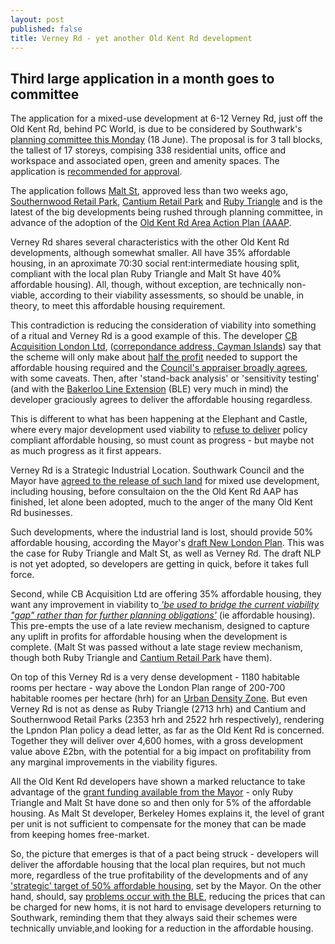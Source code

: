 ```yaml
---
layout: post
published: false
title: Verney Rd - yet another Old Kent Rd development
---
```

## Third large application in a month goes to committee

The application for a mixed-use development at 6-12 Verney Rd, just off the Old Kent Rd, behind PC World, is due to be considered by Southwark's [planning committee this Monday](http://moderngov.southwark.gov.uk/ieListDocuments.aspx?CId=119&MId=6392&Ver=4) (18 June).  The proposal is for 3 tall blocks, the tallest of 17 storeys, compising 338 residential units, office and workspace and associated open, green and amenity spaces. The application is [recommended for approval](http://moderngov.southwark.gov.uk/documents/s83243/Report%20and%20Appendix%201%20and%202%206%20-%2012%20Verney%20Road%20London%20SE16%203DH.pdf).

The application follows [Malt St](http://35percent.org/2019-06-01-malt-street-berkeley-homes-old-kent-road/), approved less than two weeks ago, [Southernwood Retail Park](http://35percent.org/2019-05-27-southernwood-retail-park/), [Cantium Retail Park](https://www.london-se1.co.uk/news/view/9869) and [Ruby Triangle](http://35percent.org/2018-10-08-ruby-triangle-goes-to-committee/) and is the latest of the big developments being rushed through planning committee, in advance of the adoption of the [Old Kent Rd Area Action Plan (AAAP](https://www.southwark.gov.uk/planning-and-building-control/planning-policy-and-transport-policy/development-plan/area-action-plans?chapter=2).

Verney Rd shares several characteristics with the other Old Kent Rd developments, although somewhat smaller. All have 35% affordable housing, in an aproximate 70:30 social rent:intermediate housing split, compliant with the local plan Ruby Triangle and Malt St have 40% affordable housing).  All, though, without exception, are technically non-viable, according to their viability assessments, so should be unable, in theory, to meet this affordable housing requirement.  

This contradiction is reducing the consideration of viability into something of a ritual and Verney Rd is a good example of this.  The developer [CB Acquisition London Ltd](http://planbuild.southwark.gov.uk/documents/?GetDocument=%7b%7b%7b!L5kRr99Gvx64nCZlTK8JqQ%3d%3d!%7d%7d%7d),
([correpondance address, Cayman Islands](https://beta.companieshouse.gov.uk/officers/NHZ7WPE191E-dhaeASgbVK9QiZk/appointmentsclaims)) say that the scheme will only make about [half the profit](http://planbuild.southwark.gov.uk/documents/?GetDocument=%7b%7b%7b!TQY%2bsILnV9wsUjV9l44bPw%3d%3d!%7d%7d%7d) needed to support the affordable housing required and the [Council's appraiser broadly agrees](http://moderngov.southwark.gov.uk/documents/s83243/Report%20and%20Appendix%201%20and%202%206%20-%2012%20Verney%20Road%20London%20SE16%203DH.pdf), with some caveats.  Then, after 'stand-back analysis' or 'sensitivity testing' (and with the [Bakerloo Line Extension](https://tfl.gov.uk/corporate/about-tfl/how-we-work/planning-for-the-future/bakerloo-line-extension) (BLE) very much in mind) the developer graciously agrees to deliver the affordable housing regardless.

This is different to what has been happening at the Elephant and Castle, where every major development used viability to [refuse to deliver](http://35percent.org/major-schemes/) policy compliant affordable housing, so must count as progress - but maybe not as much progress as it first appears.  

Verney Rd is a Strategic Industrial Location. Southwark Council and the Mayor have [agreed to the release of such land](https://www.southwark.gov.uk/planning-and-building-control/planning-policy-and-transport-policy/development-plan/area-action-plans?chapter=2) for mixed use development, including housing, before consultaion on the the Old Kent Rd AAP has finished, let alone been adopted, much to the anger of the many Old Kent Rd businesses. 

Such developments, where the industrial land is lost, should provide 50% affordable housing, according the Mayor's [draft New London Plan](ttps://www.london.gov.uk/sites/default/files/draft_london_plan_-showing_minor_suggested_changes_july_2018.pdf).  This was the case for Ruby Triangle and Malt St, as well as Verney Rd.  The draft NLP is not yet adopted, so developers are getting in quick, before it takes full force.

Second, while CB Acquisition Ltd are offering 35% affordable housing, they want any improvement in viability to[ _'be used to bridge the current viability "gap" rather than for further planning obligations'_](http://planbuild.southwark.gov.uk/documents/?GetDocument=%7b%7b%7b!TQY%2bsILnV9wsUjV9l44bPw%3d%3d!%7d%7d%7d) (ie affordable housing).  This pre-empts the use of a late review mechanism, designed to capture any uplift in profits for affordable housing when the development is complete.  (Malt St was passed without a late stage review mechanism, though both Ruby Triangle and [Cantium Retail Park](http://moderngov.southwark.gov.uk/mgAi.aspx?ID=52967) have them). 

On top of this Verney Rd is a very dense development - 1180 habitable rooms per hectare - way above the London Plan range of 200-700 habitable roomes per hectare (hrh) for an [Urban Density Zone](https://www.london.gov.uk/what-we-do/planning/london-plan/current-london-plan/london-plan-chapter-3/policy-34-optimising). But even Verney Rd is not as dense as Ruby Triangle (2713 hrh) and Cantium and Southernwood Retail Parks (2353 hrh and 2522 hrh respectively), rendering the Lpndon Plan policy a dead letter, as far as the Old Kent Rd is concerned.  Together they will deliver over 4,600 homes, with a gross development value above £2bn, with the potential for a big impact on profitability from any marginal improvements in the viability figures.

All the Old Kent Rd developers have shown a marked reluctance to take advantage of the [grant funding available from the Mayor](https://www.london.gov.uk/what-we-do/housing-and-land/increasing-housing-supply/affordable-housing-capital-funding-guide) - only Ruby Triangle and Malt St have done so and then only for 5% of the affordable housing.  As Malt St developer, Berkeley Homes explains it, the level of grant per unit is not sufficient to compensate for the money that can be made from keeping homes free-market. 

So, the picture that emerges is that of a pact being struck - developers will deliver the affordable housing that the local plan requires, but not much more, regardless of the true profitability of the developments and of any ['strategic' target of 50% affordable housing](https://www.london.gov.uk/press-releases/mayoral/mayor-sets-out-plans-to-deliver-90000-homes), set by the Mayor.  On the other hand, should, say [problems occur with the BLE](https://www.london-se1.co.uk/news/view/9916), reducing the prices that can be charged for new homs, it is not hard to envisage developers returning to Southwark, reminding them that they always said their schemes were technically unviable,and looking for a reduction in the affordable housing. 

